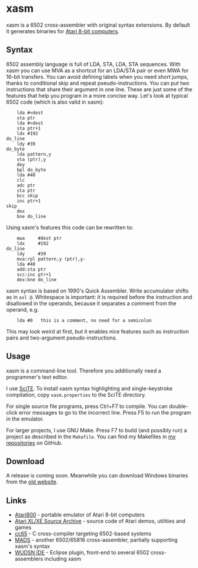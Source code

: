 xasm
====

xasm is a 6502 cross-assembler with original syntax extensions.
By default it generates binaries
for [Atari 8-bit computers](http://en.wikipedia.org/wiki/Atari_8-bit_family).

Syntax
------

6502 assembly language is full of LDA, STA, LDA, STA sequences.
With xasm you can use MVA as a shortcut for an LDA/STA pair or even MWA for 16-bit transfers.
You can avoid defining labels when you need short jumps,
thanks to conditional skip and repeat pseudo-instructions.
You can put two instructions that share their argument in one line.
These are just some of the features that help you program in a more concise way.
Let's look at typical 6502 code (which is also valid in xasm):

        lda #<dest
        sta ptr
        lda #>dest
        sta ptr+1
        ldx #192
    do_line
        ldy #39
    do_byte
        lda pattern,y
        sta (ptr),y
        dey
        bpl do_byte
        lda #40
        clc
        adc ptr
        sta ptr
        bcc skip
        inc ptr+1
    skip
        dex
        bne do_line

Using xasm's features this code can be rewritten to:

        mwa     #dest ptr
        ldx     #192
    do_line
        ldy     #39
        mva:rpl pattern,y (ptr),y-
        lda #40
        add:sta ptr
        scc:inc ptr+1
        dex:bne do_line

xasm syntax is based on 1990's Quick Assembler.
Write accumulator shifts as in `asl @`.
Whitespace is important: it is required before the instruction
and disallowed in the operands, because it separates a comment from the operand, e.g.

        lda #0   this is a comment, no need for a semicolon

This may look weird at first, but it enables nice features such as instruction pairs
and two-argument pseudo-instructions.

Usage
-----

xasm is a command-line tool.
Therefore you additionally need a programmer's text editor.

I use [SciTE](http://www.scintilla.org/SciTE.html).
To install xasm syntax highlighting and single-keystroke compilation,
copy `xasm.properties` to the SciTE directory.

For single source file programs, press Ctrl+F7 to compile.
You can double-click error messages to go to the incorrect line.
Press F5 to run the program in the emulator.

For larger projects, I use GNU Make. Press F7 to build (and possibly run)
a project as described in the `Makefile`. You can find my Makefiles in
[my repositories](https://github.com/pfusik?tab=repositories) on GitHub.

Download
--------

A release is coming soon.
Meanwhile you can download Windows binaries from the [old website](http://xasm.atari.org/).

Links
-----

* [Atari800](http://atari800.sourceforge.net/) - portable emulator of Atari 8-bit computers
* [Atari XL/XE Source Archive](http://sources.pigwa.net/) - source code of Atari demos, utilities and games
* [cc65](http://cc65.github.io/cc65/) - C cross-compiler targeting 6502-based systems
* [MADS](http://mads.atari8.info/) - another 6502/65816 cross-assembler, partially supporting xasm's syntax
* [WUDSN IDE](http://wudsn.com/) - Eclipse plugin, front-end to several 6502 cross-assemblers including xasm
